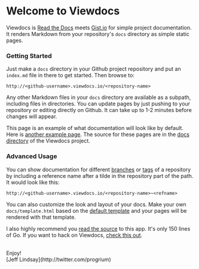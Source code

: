 # Welcome to Viewdocs

Viewdocs is [Read the Docs](https://readthedocs.org/) meets [Gist.io](http://gist.io/) for simple project documentation. It renders Markdown from your repository's `docs` directory as simple static pages.

### Getting Started

Just make a `docs` directory in your Github project repository and put an `index.md` file in there to get started. Then browse to:

	http://<github-username>.viewdocs.io/<repository-name>

Any other Markdown files in your `docs` directory are available as a subpath, including files in directories. You can update pages by just pushing to your repository or editing directly on Github. It can take up to 1-2 minutes before changes will appear.

This page is an example of what documentation will look like by default. Here is [another example page](/viewdocs/example). The source for these pages are in the [docs directory](https://github.com/progrium/viewdocs/tree/master/docs) of the Viewdocs project.

### Advanced Usage

You can show documentation for different [branches](http://inconshreveable.viewdocs.io/ngrok~master/DEVELOPMENT) or [tags](http://discourse.viewdocs.io/discourse~v0.9.6/INSTALL-ubuntu) of a repository by including a reference name after a tilde in the repository part of the path. It would look like this:

	http://<github-username>.viewdocs.io/<repository-name>~<refname>

You can also customize the look and layout of your docs. Make your own `docs/template.html` based on the [default template](https://github.com/progrium/viewdocs/blob/master/docs/template.html) and your pages will be rendered with that template. 

I also highly recommend you [read the source](https://github.com/progrium/viewdocs/blob/master/viewdocs.go) to this app. It's only 150 lines of Go. If you want to hack on Viewdocs, [check this out](/viewdocs/development).

<br />
Enjoy!<br />
[Jeff Lindsay](http://twitter.com/progrium)
